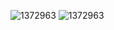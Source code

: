 
![1372963](https://www.codewars.com/users/Doc-Rex/badges/large)
![1372963](https://i.pinimg.com/originals/6d/e5/94/6de5942efb633d70eacae532ab75e5cb.gif)
